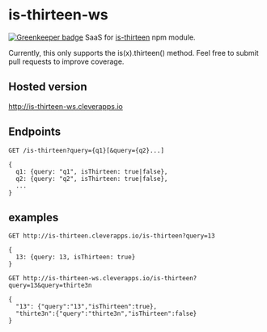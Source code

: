 # is-thirteen-ws

[![Greenkeeper badge](https://badges.greenkeeper.io/BenoitAverty/is-thirteen-ws.svg)](https://greenkeeper.io/)
SaaS for [is-thirteen](https://github.com/jezen/is-thirteen) npm module.

Currently, this only supports the is(x).thirteen() method. Feel free to submit pull requests to improve coverage.

## Hosted version

http://is-thirteen-ws.cleverapps.io

## Endpoints

```
GET /is-thirteen?query={q1}[&query={q2}...]

{
  q1: {query: "q1", isThirteen: true|false},
  q2: {query: "q2", isThirteen: true|false},
  ...
}
```

## examples

```
GET http://is-thirteen.cleverapps.io/is-thirteen?query=13

{
  13: {query: 13, isThirteen: true}
}
```

```
GET http://is-thirteen-ws.cleverapps.io/is-thirteen?query=13&query=thirte3n

{
  "13": {"query":"13","isThirteen":true},
  "thirte3n":{"query":"thirte3n","isThirteen":false}
}
```
